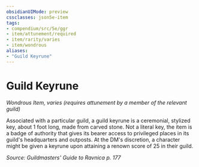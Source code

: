 ```yaml
---
obsidianUIMode: preview
cssclasses: json5e-item
tags:
- compendium/src/5e/ggr
- item/attunement/required
- item/rarity/varies
- item/wondrous
aliases: 
- "Guild Keyrune"
---
```

# Guild Keyrune
*Wondrous Item, varies (requires attunement by a member of the relevant guild)*  


Associated with a particular guild, a guild keyrune is a ceremonial, stylized key, about 1 foot long, made from carved stone. Not a literal key, the item is a badge of authority that gives its bearer access to privileged places in its guild's headquarters and outposts. At the DM's discretion, a character might be given a keyrune upon attaining a renown score of 25 in their guild.

*Source: Guildmasters' Guide to Ravnica p. 177*